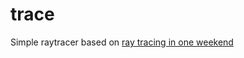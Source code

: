 # trace

Simple raytracer based on [ray tracing in one weekend](https://raytracing.github.io/books/RayTracingInOneWeekend.html)

